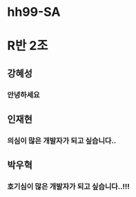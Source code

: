# hh99-SA

# R반 2조
## 강혜성
### 안녕하세요

## 인재현
### 의심이 많은 개발자가 되고 싶습니다..

## 박우혁
### 호기심이 많은 개발자가 되고 싶습니다..!!! 